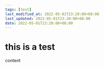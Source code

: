 ```yaml
---
tags: [test]
last_modified_at: 2022-05-01T23:20:00+08:00
last_updated: 2022-05-01T23:20:00+08:00
date: 2022-05-01T23:20:00+08:00
---
```

# this is a test

content

